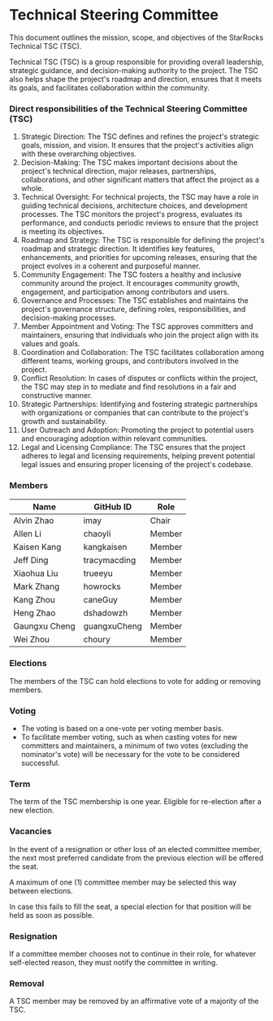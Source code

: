 # Technical Steering Committee

This document outlines the mission, scope, and objectives of the StarRocks Technical TSC (TSC).

Technical TSC (TSC) is a group responsible for providing overall leadership, strategic guidance, and decision-making authority to the project. The TSC also helps shape the project's roadmap and direction, ensures that it meets its goals, and facilitates collaboration within the community.  



### **Direct responsibilities of the Technical Steering Committee (TSC)**

1. Strategic Direction: The TSC defines and refines the project's strategic goals, mission, and vision. It ensures that the project's activities align with these overarching objectives.
2. Decision-Making: The TSC makes important decisions about the project's technical direction, major releases, partnerships, collaborations, and other significant matters that affect the project as a whole. 
3. Technical Oversight: For technical projects, the TSC may have a role in guiding technical decisions, architecture choices, and development processes. The TSC monitors the project's progress, evaluates its performance, and conducts periodic reviews to ensure that the project is meeting its objectives.
4. Roadmap and Strategy: The TSC is responsible for defining the project's roadmap and strategic direction. It identifies key features, enhancements, and priorities for upcoming releases, ensuring that the project evolves in a coherent and purposeful manner.
5. Community Engagement: The TSC fosters a healthy and inclusive community around the project. It encourages community growth, engagement, and participation among contributors and users.
6. Governance and Processes: The TSC establishes and maintains the project's governance structure, defining roles, responsibilities, and decision-making processes.
7. Member Appointment and Voting: The TSC approves committers and maintainers, ensuring that individuals who join the project align with its values and goals. 
8. Coordination and Collaboration: The TSC facilitates collaboration among different teams, working groups, and contributors involved in the project.
9. Conflict Resolution: In cases of disputes or conflicts within the project, the TSC may step in to mediate and find resolutions in a fair and constructive manner.
10. Strategic Partnerships: Identifying and fostering strategic partnerships with organizations or companies that can contribute to the project's growth and sustainability.
11. User Outreach and Adoption: Promoting the project to potential users and encouraging adoption within relevant communities.
12. Legal and Licensing Compliance: The TSC ensures that the project adheres to legal and licensing requirements, helping prevent potential legal issues and ensuring proper licensing of the project's codebase.

  

### **Members**

| Name          | GitHub ID    | Role   |
| ------------- | ------------ | ------ |
| Alvin Zhao    | imay         | Chair  |
| Allen Li      | chaoyli      | Member |
| Kaisen Kang   | kangkaisen   | Member |
| Jeff Ding     | tracymacding | Member |
| Xiaohua Liu   | trueeyu      | Member |
| Mark Zhang    | howrocks     | Member |
| Kang Zhou     | caneGuy      | Member |
| Heng Zhao     | dshadowzh    | Member |
| Gaungxu Cheng | guangxuCheng | Member |
| Wei Zhou      | choury       | Member |



### **Elections**

The members of the TSC can hold elections to vote for adding or removing members. 



### **Voting**

- The voting is based on a one-vote per voting member basis.
- To facilitate member voting, such as when casting votes for new committers and maintainers, a minimum of two votes (excluding the nominator's vote) will be necessary for the vote to be considered successful.



### **Term**

The term of the TSC membership is one year. Eligible for re-election after a new election.



### **Vacancies**

In the event of a resignation or other loss of an elected committee member, the next most preferred candidate from the previous election will be offered the seat.

A maximum of one (1) committee member may be selected this way between elections.

In case this fails to fill the seat, a special election for that position will be held as soon as possible.



### **Resignation**

If a committee member chooses not to continue in their role, for whatever self-elected reason, they must notify the committee in writing.



### **Removal**

A TSC member may be removed by an affirmative vote of a majority of the TSC. 